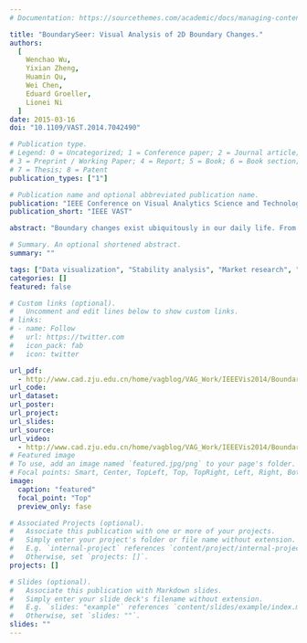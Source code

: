 ```yaml
---
# Documentation: https://sourcethemes.com/academic/docs/managing-content/

title: "BoundarySeer: Visual Analysis of 2D Boundary Changes."
authors:
  [
	Wenchao Wu,
    Yixian Zheng,
    Huamin Qu,
    Wei Chen,
    Eduard Groeller,
    Lionei Ni
  ]
date: 2015-03-16
doi: "10.1109/VAST.2014.7042490"

# Publication type.
# Legend: 0 = Uncategorized; 1 = Conference paper; 2 = Journal article;
# 3 = Preprint / Working Paper; 4 = Report; 5 = Book; 6 = Book section;
# 7 = Thesis; 8 = Patent
publication_types: ["1"]

# Publication name and optional abbreviated publication name.
publication: "IEEE Conference on Visual Analytics Science and Technology"
publication_short: "IEEE VAST"

abstract: "Boundary changes exist ubiquitously in our daily life. From the Antarctic ozone hole to the land desertification, and from the territory of a country to the area within one-hour reach from a downtown location, boundaries change over time. With a large number of time-varying boundaries recorded, people often need to analyze the changes, detect their similarities or differences, and find out spatial and temporal patterns of the evolution for various applications. In this paper, we present a comprehensive visual analytics system, BoundarySeer, to help users gain insight into the changes of boundaries. Our system consists of four major viewers: 1) a global viewer to show boundary groups based on their similarity and the distribution of boundary attributes such as smoothness and perimeter; 2) a region viewer to display the regions encircled by the boundaries and how they are affected by boundary changes; 3) a trend viewer to reveal the temporal patterns in the boundary evolution and potential spatio-temporal correlations; 4) a directional change viewer to encode movements of boundary segments in different directions. Quantitative analyses of boundaries (e.g., similarity measurement and adaptive clustering) and intuitive visualizations (e.g., density map and ThemeRiver) are integrated into these viewers, which enable users to explore boundary changes from different aspects and at different scales. Case studies with two real-world datasets have been carried out to demonstrate the effectiveness of our system."

# Summary. An optional shortened abstract.
summary: ""

tags: ["Data visualization", "Stability analysis", "Market research", "Visualization","Power system stability","Heating"]
categories: []
featured: false

# Custom links (optional).
#   Uncomment and edit lines below to show custom links.
# links:
# - name: Follow
#   url: https://twitter.com
#   icon_pack: fab
#   icon: twitter

url_pdf:
  - http://www.cad.zju.edu.cn/home/vagblog/VAG_Work/IEEEVis2014/BoundaryChange/wu.pdf
url_code:
url_dataset:
url_poster:
url_project:
url_slides:
url_source:
url_video:
  - http://www.cad.zju.edu.cn/home/vagblog/VAG_Work/IEEEVis2014/BoundaryChange/wu.mp4
# Featured image
# To use, add an image named `featured.jpg/png` to your page's folder.
# Focal points: Smart, Center, TopLeft, Top, TopRight, Left, Right, BottomLeft, Bottom, BottomRight.
image:
  caption: "featured"
  focal_point: "Top"
  preview_only: fase

# Associated Projects (optional).
#   Associate this publication with one or more of your projects.
#   Simply enter your project's folder or file name without extension.
#   E.g. `internal-project` references `content/project/internal-project/index.md`.
#   Otherwise, set `projects: []`.
projects: []

# Slides (optional).
#   Associate this publication with Markdown slides.
#   Simply enter your slide deck's filename without extension.
#   E.g. `slides: "example"` references `content/slides/example/index.md`.
#   Otherwise, set `slides: ""`.
slides: ""
---
```

